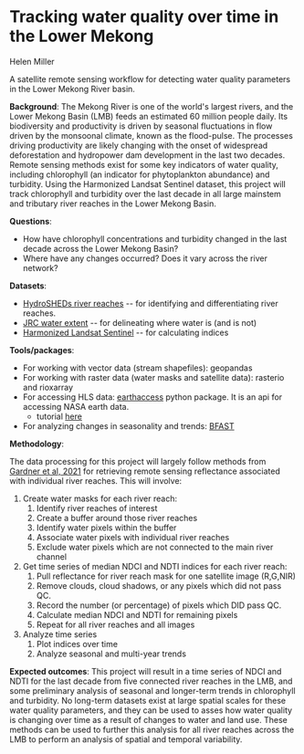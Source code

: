 # Tracking water quality over time in the Lower Mekong

Helen Miller

A satellite remote sensing workflow for detecting water quality parameters in the Lower Mekong River basin. 

__Background__: The Mekong River is one of the world's largest rivers, and the Lower Mekong Basin (LMB) feeds an estimated 60 million people daily. Its biodiversity and productivity is driven by seasonal fluctuations in flow driven by the monsoonal climate, known as the flood-pulse. The processes driving productivity are likely changing with the onset of widespread deforestation and hydropower dam development in the last two decades. Remote sensing methods exist for some key indicators of water quality, including chlorophyll (an indicator for phytoplankton abundance) and turbidity. Using the Harmonized Landsat Sentinel dataset, this project will track chlorophyll and turbidity over the last decade in all large mainstem and tributary river reaches in the Lower Mekong Basin. 

__Questions__:  
* How have chlorophyll concentrations and turbidity changed in the last decade across the Lower Mekong Basin?
* Where have any changes occurred? Does it vary across the river network?

__Datasets__: 
* [HydroSHEDs river reaches](https://www.hydrosheds.org/products/hydrorivers) -- for identifying and differentiating river reaches. 
* [JRC water extent](https://global-surface-water.appspot.com/download) -- for delineating where water is (and is not)
* [Harmonized Landsat Sentinel](https://hls.gsfc.nasa.gov/) -- for calculating indices

__Tools/packages__: 

* For working with vector data (stream shapefiles): geopandas
* For working with raster data (water masks and satellite data): rasterio and rioxarray
* For accessing HLS data: [earthaccess](https://github.com/nsidc/earthaccess/) python package. It is an api for accessing NASA earth data. 
    * tutorial [here](https://github.com/nasa/HLS-Data-Resources/blob/main/python/tutorials/HLS_Tutorial.ipynb)
* For analyzing changes in seasonality and trends: [BFAST](https://bfast2.github.io/) 


__Methodology__:

The data processing for this project will largely follow methods from [Gardner et al, 2021](https://agupubs.onlinelibrary.wiley.com/doi/10.1029/2020GL088946) for retrieving remote sensing reflectance associated with individual river reaches. This will involve: 

1. Create water masks for each river reach: 
    1. Identify river reaches of interest 
    1. Create a buffer around those river reaches
    1. Identify water pixels within the buffer
    1. Associate water pixels with individual river reaches
    1. Exclude water pixels which are not connected to the main river channel
1. Get time series of median NDCI and NDTI indices for each river reach: 
    1. Pull reflectance for river reach mask for one satellite image (R,G,NIR)
    1. Remove clouds, cloud shadows, or any pixels which did not pass QC. 
    1. Record the number (or percentage) of pixels which DID pass QC. 
    1. Calculate median NDCI and NDTI for remaining pixels
    1. Repeat for all river reaches and all images
1. Analyze time series
    1. Plot indices over time
    1. Analyze seasonal and multi-year trends

__Expected outcomes__:
This project will result in a time series of NDCI and NDTI for the last decade from five connected river reaches in the LMB, and some preliminary analysis of seasonal and longer-term trends in chlorophyll and turbidity. No long-term datasets exist at large spatial scales for these water quality parameters, and they can be used to asses how water quality is changing over time as a result of changes to water and land use. These methods can be used to further this analysis for all river reaches across the LMB to perform an analysis of spatial and temporal variability.



